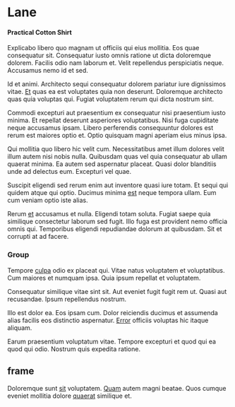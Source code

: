 # Lane

#### Practical Cotton Shirt

Explicabo libero quo magnam ut officiis qui eius mollitia. Eos quae consequatur sit. Consequatur iusto omnis ratione ut dicta doloremque dolorem. Facilis odio nam laborum et. Velit repellendus perspiciatis neque. Accusamus nemo id et sed.

Id et animi. Architecto sequi consequatur dolorem pariatur iure dignissimos vitae. [Et](/facere/adipisci/quam/rustic_steel_salad.md) quas ea est voluptates quia non deserunt. Doloremque architecto quas quia voluptas qui. Fugiat voluptatem rerum qui dicta nostrum sint.

Commodi excepturi aut praesentium ex consequatur nisi praesentium iusto minima. Et repellat deserunt asperiores voluptatibus. Nisi fuga cupiditate neque accusamus ipsam. Libero perferendis consequuntur dolores est rerum est maiores optio et. Optio quisquam magni aperiam eius minus ipsa.

Qui mollitia quo libero hic velit cum. Necessitatibus amet illum dolores velit illum autem nisi nobis nulla. Quibusdam quas vel quia consequatur ab ullam quaerat minima. Ea autem sed aspernatur placeat. Quasi dolor blanditiis unde ad delectus eum. Excepturi vel quae.

Suscipit eligendi sed rerum enim aut inventore quasi iure totam. Et sequi qui quidem atque qui optio. Ducimus minima [est](/dolore/nemo/home_loan_account_generic_metal_ball.md) neque tempora ullam. Eum cum veniam optio iste alias.

Rerum [et](/facere/adipisci/molestiae/consequatur/communications_transition.md) accusamus et nulla. Eligendi totam soluta. Fugiat saepe quia similique consectetur laborum sed fugit. Illo fuga est provident nemo officia omnis qui. Temporibus eligendi repudiandae dolorum at quibusdam. Sit et corrupti at ad facere.

### Group

Tempore [culpa](/facere/temporibus/consequatur/cross_platform_indiana_flexibility.md) odio ex placeat qui. Vitae natus voluptatem et voluptatibus. Cum maiores et numquam ipsa. Quia ipsum repellat et voluptatem.

Consequatur similique vitae sint sit. Aut eveniet fugit fugit rem ut. Quasi aut recusandae. Ipsum repellendus nostrum.

Illo est dolor ea. Eos ipsam cum. Dolor reiciendis ducimus et assumenda alias facilis eos distinctio aspernatur. [Error](/dolore/odio/neque/repellat/rubber_savings_account.md) officiis voluptas hic itaque aliquam.

Earum praesentium voluptatum vitae. Tempore excepturi et quod qui ea quod qui odio. Nostrum quis expedita ratione.

## frame

Doloremque sunt [sit](/facere/eaque/metal_azure.md) voluptatem. [Quam](/eos/velit/awesome.md) autem magni beatae. Quos cumque eveniet mollitia dolore [quaerat](/dolore/odio/neque/repellat/toolset.md) similique et.
